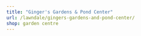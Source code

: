 ```yaml
---
title: "Ginger's Gardens & Pond Center"
url: /lawndale/gingers-gardens-and-pond-center/
shop: garden centre
---
```

